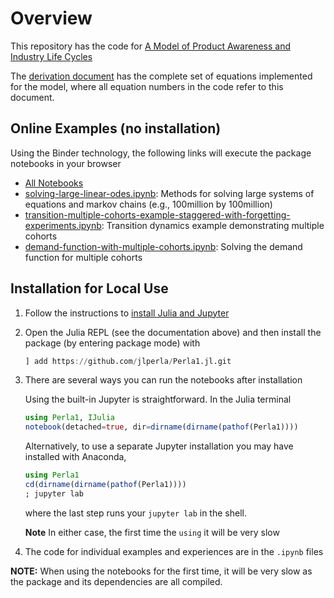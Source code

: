 
# Overview

This repository has the code for [A Model of Product Awareness and Industry Life Cycles](http://jesseperla.com/papers/perla_1.pdf)

The [derivation document](https://github.com/jlperla/Perla1.jl/releases/download/dev/perla_1_computational_appendix.pdf) has the complete set of equations implemented for the model, where all equation numbers in the code refer to this document.

## Online Examples (no installation)
Using the Binder technology, the following links will execute the package notebooks in your browser
- [All Notebooks](https://mybinder.org/v2/gh/jlperla/Perla1.jl/master)
- [solving-large-linear-odes.ipynb](https://mybinder.org/v2/gh/jlperla/Perla1.jl/master?filepath=solving_large_linear_odes.ipynb): Methods for solving large systems of equations and markov chains (e.g., 100million by 100million)
- [transition-multiple-cohorts-example-staggered-with-forgetting-experiments.ipynb](https://mybinder.org/v2/gh/jlperla/Perla1.jl/master?filepath=transition_multiple_cohorts_example_staggered_with_forgetting_experiments.ipynb): Transition dynamics example demonstrating multiple cohorts
- [demand-function-with-multiple-cohorts.ipynb](https://mybinder.org/v2/gh/jlperla/Perla1.jl/master?filepath=demand_function_with_multiple_cohorts.ipynb): Solving the demand function for multiple cohorts
    

## Installation for Local Use

1. Follow the instructions to [install Julia and Jupyter](https://lectures.quantecon.org/jl/getting_started.html)

2. Open the Julia REPL (see the documentation above) and then install the package (by entering package mode) with

    ```julia
    ] add https://github.com/jlperla/Perla1.jl.git
    ```

3. There are several ways you can run the notebooks after installation

    Using the built-in Jupyter is straightforward.  In the Julia terminal
    ```julia
    using Perla1, IJulia
    notebook(detached=true, dir=dirname(dirname(pathof(Perla1))))
    ```

    Alternatively, to use a separate Jupyter installation you may have installed with Anaconda,
    ```julia
    using Perla1
    cd(dirname(dirname(pathof(Perla1))))
    ; jupyter lab
    ```
    where the last step runs your `jupyter lab` in the shell.

    **Note** In either case, the first time the `using` it will be very slow

4. The code for individual examples and experiences are in the `.ipynb` files

**NOTE:** When using the notebooks for the first time, it will be very slow as the package and its dependencies are all compiled.
